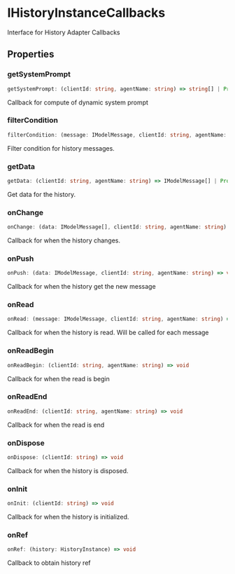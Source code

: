 # IHistoryInstanceCallbacks

Interface for History Adapter Callbacks

## Properties

### getSystemPrompt

```ts
getSystemPrompt: (clientId: string, agentName: string) => string[] | Promise<string[]>
```

Callback for compute of dynamic system prompt

### filterCondition

```ts
filterCondition: (message: IModelMessage, clientId: string, agentName: string) => boolean | Promise<boolean>
```

Filter condition for history messages.

### getData

```ts
getData: (clientId: string, agentName: string) => IModelMessage[] | Promise<IModelMessage[]>
```

Get data for the history.

### onChange

```ts
onChange: (data: IModelMessage[], clientId: string, agentName: string) => void
```

Callback for when the history changes.

### onPush

```ts
onPush: (data: IModelMessage, clientId: string, agentName: string) => void
```

Callback for when the history get the new message

### onRead

```ts
onRead: (message: IModelMessage, clientId: string, agentName: string) => void
```

Callback for when the history is read. Will be called for each message

### onReadBegin

```ts
onReadBegin: (clientId: string, agentName: string) => void
```

Callback for when the read is begin

### onReadEnd

```ts
onReadEnd: (clientId: string, agentName: string) => void
```

Callback for when the read is end

### onDispose

```ts
onDispose: (clientId: string) => void
```

Callback for when the history is disposed.

### onInit

```ts
onInit: (clientId: string) => void
```

Callback for when the history is initialized.

### onRef

```ts
onRef: (history: HistoryInstance) => void
```

Callback to obtain history ref
